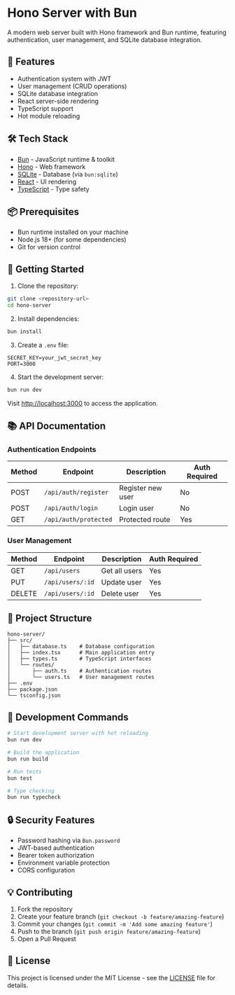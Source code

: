 # Hono Server with Bun

A modern web server built with Hono framework and Bun runtime, featuring authentication, user management, and SQLite database integration.

## 🚀 Features

- Authentication system with JWT
- User management (CRUD operations)
- SQLite database integration
- React server-side rendering
- TypeScript support
- Hot module reloading

## 🛠️ Tech Stack

- [Bun](https://bun.sh/) - JavaScript runtime & toolkit
- [Hono](https://hono.dev/) - Web framework
- [SQLite](https://www.sqlite.org/) - Database (via `bun:sqlite`)
- [React](https://reactjs.org/) - UI rendering
- [TypeScript](https://www.typescriptlang.org/) - Type safety

## 📦 Prerequisites

- Bun runtime installed on your machine
- Node.js 18+ (for some dependencies)
- Git for version control

## 🔧 Getting Started

1. Clone the repository:

```sh
git clone <repository-url>
cd hono-server
```

2. Install dependencies:

```sh
bun install
```

3. Create a `.env` file:

```env
SECRET_KEY=your_jwt_secret_key
PORT=3000
```

4. Start the development server:

```sh
bun run dev
```

Visit [http://localhost:3000](http://localhost:3000) to access the application.

## 📚 API Documentation

### Authentication Endpoints

| Method | Endpoint              | Description       | Auth Required |
| ------ | --------------------- | ----------------- | ------------- |
| POST   | `/api/auth/register`  | Register new user | No            |
| POST   | `/api/auth/login`     | Login user        | No            |
| GET    | `/api/auth/protected` | Protected route   | Yes           |

### User Management

| Method | Endpoint         | Description   | Auth Required |
| ------ | ---------------- | ------------- | ------------- |
| GET    | `/api/users`     | Get all users | Yes           |
| PUT    | `/api/users/:id` | Update user   | Yes           |
| DELETE | `/api/users/:id` | Delete user   | Yes           |

## 📁 Project Structure

```
hono-server/
├── src/
│   ├── database.ts    # Database configuration
│   ├── index.tsx      # Main application entry
│   ├── types.ts       # TypeScript interfaces
│   └── routes/
│       ├── auth.ts    # Authentication routes
│       └── users.ts   # User management routes
├── .env
├── package.json
└── tsconfig.json
```

## 🧪 Development Commands

```sh
# Start development server with hot reloading
bun run dev

# Build the application
bun run build

# Run tests
bun test

# Type checking
bun run typecheck
```

## 🔒 Security Features

- Password hashing via `Bun.password`
- JWT-based authentication
- Bearer token authorization
- Environment variable protection
- CORS configuration

## 💡 Contributing

1. Fork the repository
2. Create your feature branch (`git checkout -b feature/amazing-feature`)
3. Commit your changes (`git commit -m 'Add some amazing feature'`)
4. Push to the branch (`git push origin feature/amazing-feature`)
5. Open a Pull Request

## 📄 License

This project is licensed under the MIT License - see the [LICENSE](LICENSE) file for details.
